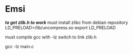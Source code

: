 # Emsi

***to get zlib.h to work***
must install zlibc from debian repository
LD_PRELOAD=/lib/uncompress.so
export LD_PRELOAD

must compile gcc with -lz switch to link zlib.h

gcc -lz main.c
